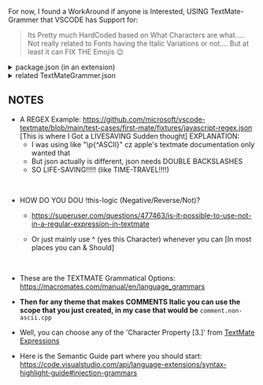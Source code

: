 For now, I found a WorkAround if anyone is Interested,     USING TextMate-Grammer that VSCODE has Support for:
>Its Pretty much HardCoded based on What Characters are what..... Not really related to Fonts having the Italic Variations or not.... But at least it can FIX THE Emojis 😉





<details>
<summary>package.json    (in an extension)</summary>

```json
//package.json

"contributes": {
    "themes": [
        {
            "doc": "EXAMPLE THEME",
            "label": "Eva Dark",
            "uiTheme": "vs-dark",
            "path": "./themes/Eva-Dark.json"
        }
    ],
    "grammars": [
        {
            "doc": "as this is package.json   we have syntaxes folder which has another json",
            "path": "./syntaxes/test.tmGrammer.json",

            "doc": "should be matching to    'scopeName' that you have in test.tmGrammer.json",
            "scopeName": "NonASCII.injection.cpp",

            "doc":  "We want to INJECT, not OverWrite the Existing TEXT-MATE Scopes",
            "injectTo": ["source.cpp"]
        }
    ]
},
```
</details>







<details>
<summary>related TextMateGrammer.json</summary>

```json
// ./syntaxes/test.tmGrammer.json
// I know json doesn't support DOC-STRINGS

// Well, why not just highlight nonASCII chars       U can (non-)highlight your Main Language too if Unicode has that support
{
  "scopeName": "NonASCII.injection.cpp",
  "injectionSelector": [
    "L:comment.block.documentation.cpp",
    "L:comment.line.double-slash.cpp"
  ],
  "patterns": [
    {
      "include": "#Non-ASCII-Chars"
    }
  ],
  "repository": {
    "Non-ASCII-Chars": {
      "doc": "Note the double BACKSLASHES ;)",
      "match": "\\p{^ASCII}",
      "name": "comment.non-ascii.cpp"
   }
}
```
</details>




## NOTES
- A REGEX Example: https://github.com/microsoft/vscode-textmate/blob/main/test-cases/first-mate/fixtures/javascript-regex.json
[This is where I Got a LIVESAVING Sudden thought]
EXPLANATION:
    - I was using like    "\p{^ASCII}"     cz apple's textmate documentation only wanted that
    - But json actually is different,      json needs DOUBLE BACKSLASHES
    - SO LIFE-SAVING!!!!! (like TIME-TRAVEL!!!!)
</br>

- HOW DO YOU DOU     !this-logic      (Negative/Reverse/Not)?
    - https://superuser.com/questions/477463/is-it-possible-to-use-not-in-a-regular-expression-in-textmate

    - Or just mainly use    ^    (yes this Character)    whenever you can    [In most places you can & Should]
</br>

- These are the TEXTMATE Grammatical Options: https://macromates.com/manual/en/language_grammars

- **Then for any theme that makes COMMENTS Italic     you can use the scope that you just created, in my case that would be**  `comment.non-ascii.cpp`

- Well, you can choose any of the 'Character Property [3.]'    from     [TextMate Expressions](https://macromates.com/manual/en/regular_expressions)

- Here is the Semantic Guide part where you should start: https://code.visualstudio.com/api/language-extensions/syntax-highlight-guide#injection-grammars